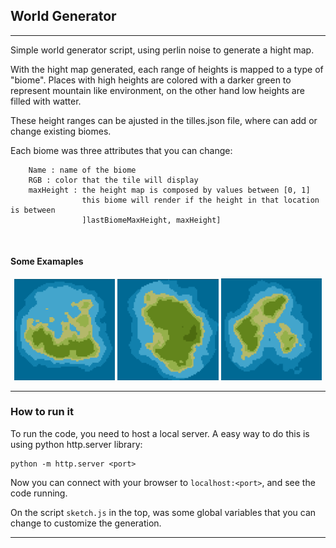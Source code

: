 ## World Generator
---

Simple world generator script, using perlin noise to generate a hight map. 

With the hight map generated, each range of heights is mapped to a type of "biome". Places with high heights are colored with a darker green to represent mountain like environment, on the other hand low heights are filled with watter.

These height ranges can be ajusted in the tilles.json file, where can add or change existing biomes.

Each biome was three attributes that you can change:
        
        Name : name of the biome
        RGB : color that the tile will display
        maxHeight : the height map is composed by values between [0, 1]
                    this biome will render if the height in that location is between 
                    ]lastBiomeMaxHeight, maxHeight]

<br>

#### Some Examaples

<p align="center" width="100%">
    <img width="32%" src="examples/island1.png"> 
    <img width="32%" src="examples/island2.png"> 
    <img width="32%" src="examples/island3.png"> 
</p>

---

### How to run it

To run the code, you need to host a local server. A easy way to do this is using python http.server library:

    python -m http.server <port>

Now you can connect with your browser to `localhost:<port>`, and see the code running.

On the script `sketch.js` in the top, was some global variables that you can change to customize the generation.

---

